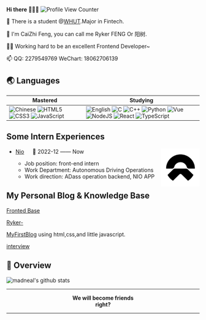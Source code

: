**Hi there** 🧑🏻‍💻 ![Profile View Counter](https://komarev.com/ghpvc/?username=18062706139fcz)

🏫 There is a student @[WHUT](http://www.whut.edu.cn).Major in Fintech.<br>

🎈 I'm CaiZhi Feng, you can call me Ryker FENG Or 阳树.<br>

👨‍💻 Working hard to be an excellent Frontend Developer~

📫 QQ: 2279549769 WeChart: 18062706139

## 🌏 Languages

| Mastered                                                     | Studying                                                     |
| ------------------------------------------------------------ | ------------------------------------------------------------ |
| ![Chinese](https://img.shields.io/badge/-Chinese-ff0000?style=flat-square) ![HTML5](https://img.shields.io/badge/-HTML5-e34f26?style=flat-square&logo=HTML5&logoColor=fff) ![CSS3](https://img.shields.io/badge/-CSS3-1572b6?style=flat-square&logo=CSS3&labelColor=1572b6) ![JavaScript](https://img.shields.io/badge/JavaScript-F7DF1E?style=flat-square&amp;logo=javascript&amp;logoColor=black) | ![English](https://img.shields.io/badge/-English-239dff?style=flat-square) ![C](https://img.shields.io/badge/-C-a8b9cc?style=flat-square&logo=C&logoColor=fff) ![C++](https://img.shields.io/badge/-C%2b%2b-00599c?style=flat-square&logo=C%2b%2b&logoColor=fff) ![Python](https://img.shields.io/badge/-Python-3776ab?style=flat-square&logo=python&logoColor=fff)  ![Vue](https://img.shields.io/badge/Vue.js-35495E?style=flat-square&amp;logo=vue.js&amp;logoColor=4FC08) ![NodeJS](https://img.shields.io/badge/Node.js-43853D?style=flat-square&amp;logo=node.js&amp;logoColor=white)  ![React](https://img.shields.io/badge/React-20232A?style=flat-square&amp;logo=react&amp;logoColor=61DAFB) ![TypeScript](https://img.shields.io/badge/TypeScript-007ACC?style=flat-square&amp;logo=typescript&amp;logoColor=white) |

## Some Intern Experiences

<tr>
<td>

<img align="right" width="100" height="100" src="./img/NIO_logo" />

- [Nio](https://www.nio.cn/) &emsp; 📌 2022-12 —— Now

  - Job position: front-end intern
  - Work Department: Autonomous Driving Operations
  - Work direction: ADass operation backend, NIO APP

</td>
</tr>

## My Personal Blog & Knowledge Base

[Fronted Base](https://18062706139fcz.github.io/learn-javas/handbook/start.html)

[Ryker-](https://www.rykerfeng.cn)

[MyFirstBlog](https://18062706139fcz.github.io/index.html) using html,css,and little javascript.

[interview](https://www.yuque.com/books/share/68dc5e98-568a-46a8-8fd6-65dd0e84efec?)

## 🔭 Overview

![madneal's github stats](https://github-readme-stats.vercel.app/api?username=18062706139fcz&show_icons=true&theme=radical)

------------

<p align="center"><strong>We will become friends<br>right?</strong></p>

------------
